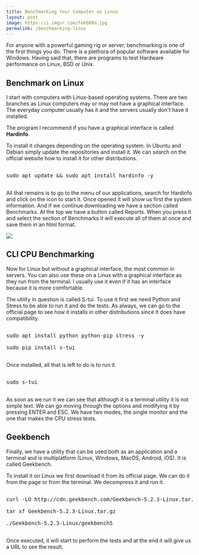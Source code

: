 ```yaml
---
title: Benchmarking Your Computer on Linux
layout: post
image: https://i.imgur.com/fek6K8n.jpg
permalink: /benchmarking-linux
---
```




For anyone with a powerful gaming rig or server, benchmarking is one of the first things you do. There is a plethora of popular software available for Windows. Having said that, there are programs to test Hardware performance on Linux, BSD or Unix.



## Benchmark on Linux



I start with computers with Linux-based operating systems. There are two branches as Linux computers may or may not have a graphical interface. The everyday computer usually has it and the servers usually don't have it installed.



The program I recommend if you have a graphical interface is called **Hardinfo**.



To install it changes depending on the operating system. In Ubuntu and Debian simply update the repositories and install it. We can search on the official website how to install it for other distributions.



<pre>

sudo apt update && sudo apt install hardinfo -y

</pre>



All that remains is to go to the menu of our applications, search for Hardinfo and click on the icon to start it. Once opened it will show us first the system information. And if we continue downloading we have a section called Benchmarks. At the top we have a button called Reports. When you press it and select the section of Benchmarks it will execute all of them at once and save them in an html format.



![](https://i.imgur.com/fU4m6Gt.jpg)



## CLI CPU Benchmarking



Now for Linux but without a graphical interface, the most common in servers. You can also use these on a Linux with a graphical interface as they run from the terminal. I usually use it even if it has an interface because it is more comfortable.



The utility in question is called S-tui. To use it first we need Python and Stress to be able to run it and do the tests. As always, we can go to the official page to see how it installs in other distributions since it does have compatibility.



<pre>

sudo apt install python python-pip stress -y

sudo pip install s-tui

</pre>



Once installed, all that is left to do is to run it.



<pre>

sudo s-tui

</pre>



As soon as we run it we can see that although it is a terminal utility it is not simple text. We can go moving through the options and modifying it by pressing ENTER and ESC. We have two modes, the single monitor and the one that makes the CPU stress tests.



## Geekbench



Finally, we have a utility that can be used both as an application and a terminal and is multiplatform (Linux, Windows, MacOS, Android, iOS). It is called Geekbench.



To install it on Linux we first download it from its official page. We can do it from the page or from the terminal. We decompress it and run it.



<pre>

curl -LO http://cdn.geekbench.com/Geekbench-5.2.3-Linux.tar.gz

tar xf Geekbench-5.2.3-Linux.tar.gz

./Geekbench-5.2.3-Linux/geekbench5

</pre>



Once executed, it will start to perform the tests and at the end it will give us a URL to see the result.

